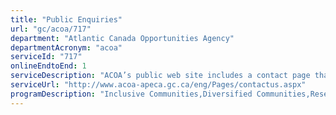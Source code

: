 ```yaml
---
title: "Public Enquiries"
url: "gc/acoa/717"
department: "Atlantic Canada Opportunities Agency"
departmentAcronym: "acoa"
serviceId: "717"
onlineEndtoEnd: 1
serviceDescription: "ACOA’s public web site includes a contact page that offers the reader an opportunity to make inquiries via two separate channels – email or phone and provides contact information for its various offices throughout the Atlantic region. ACOA has a system in place to respond to web inquiries. "Home Page Comments" manager ensures inquiries are forwarded promptly to the responsible group or individuals for response."
serviceUrl: "http://www.acoa-apeca.gc.ca/eng/Pages/contactus.aspx"
programDescription: "Inclusive Communities,Diversified Communities,Research and Development and Commercialization,Innovation Ecosystem,Business Growth,Trade and Investment,Policy Research and Engagement,Internal Services"
---
```

